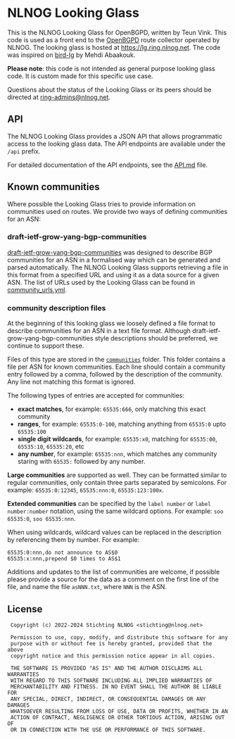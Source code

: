 # NLNOG Looking Glass
This is the NLNOG Looking Glass for OpenBGPD, written by Teun Vink. This code is used as a front end to the <a href="https://openbgpd.org">OpenBGPD</a> route collector operated by NLNOG. The looking glass is hosted at https://lg.ring.nlnog.net. The code was inspired on [bird-lg](https://github.com/sileht/bird-lg/) by Mehdi Abaakouk.

**Please note**: this code is not intended as general purpose looking glass code. It is custom made for this specific use case.

Questions about the status of the Looking Glass or its peers should be directed at ring-admins@nlnog.net.

## API
The NLNOG Looking Glass provides a JSON API that allows programmatic access to the looking glass data. The API endpoints are available under the `/api` prefix.

For detailed documentation of the API endpoints, see the [API.md](API.md) file.

## Known communities
Where possible the Looking Glass tries to provide information on communities used on routes. We provide two ways of defining communities for an ASN:

### draft-ietf-grow-yang-bgp-communities ###
[draft-ietf-grow-yang-bgp-communities](https://datatracker.ietf.org/doc/draft-ietf-grow-yang-bgp-communities/) was designed to describe BGP communities for an ASN in a formalised way which can be generated and parsed automatically. The NLNOG Looking Glass supports retrieving a file in this format from a specified URL and using it as a data source for a given ASN. The list of URLs used by the Looking Glass can be found in [community_urls.yml](community_urls.yml).

### community description files ###
At the beginning of this looking glass we loosely defined a file format to describe communities for an ASN in a text file format. Although draft-ietf-grow-yang-bgp-communities style descriptions should be preferred, we continue to support these.

Files of this type are stored in the [`communities`](communities) folder. This folder contains a file per ASN for known communities. Each line should contain a community entry followed by a comma, followed by the description of the community. Any line not matching this format is ignored.

The following types of entries are accepted for communities:
* **exact matches**, for example: `65535:666`, only matching this exact community
* **ranges**, for example: `65535:0-100`, matching anything from `65535:0` upto `65535:100`
* **single digit wildcards**, for example: `65535:x0`, matching for `65535:00`, `65535:10`, `65535:20`, etc
* **any number**, for example: `65535:nnn`, which matches any community staring with `65535:` followed by any number.

**Large communities** are supported as well. They can be formatted similar to regular communities, only contain three parts separated by semicolons. For example: `65535:0:12345`, `65535:nnn:0`, `65535:123:100x`.

**Extended communities** can be specified by the `label number` or `label number:number` notation, using the same wildcard options. For example: `soo 65535:0`, `soo 65535:nnn`.

When using wildcards, wildcard values can be replaced in the description by referencing them by number. For example:
```
65535:0:nnn,do not announce to AS$0
65535:x:nnn,prepend $0 times to AS$1
```

Additions and updates to the list of communities are welcome, if possible please provide a source for the data as a comment on the first line of the file, and name the file `asNNN.txt`, where `NNN` is the ASN.

## License
```
 Copyright (c) 2022-2024 Stichting NLNOG <stichting@nlnog.net>

 Permission to use, copy, modify, and distribute this software for any
 purpose with or without fee is hereby granted, provided that the above
 copyright notice and this permission notice appear in all copies.

 THE SOFTWARE IS PROVIDED "AS IS" AND THE AUTHOR DISCLAIMS ALL WARRANTIES
 WITH REGARD TO THIS SOFTWARE INCLUDING ALL IMPLIED WARRANTIES OF
 MERCHANTABILITY AND FITNESS. IN NO EVENT SHALL THE AUTHOR BE LIABLE FOR
 ANY SPECIAL, DIRECT, INDIRECT, OR CONSEQUENTIAL DAMAGES OR ANY DAMAGES
 WHATSOEVER RESULTING FROM LOSS OF USE, DATA OR PROFITS, WHETHER IN AN
 ACTION OF CONTRACT, NEGLIGENCE OR OTHER TORTIOUS ACTION, ARISING OUT OF
 OR IN CONNECTION WITH THE USE OR PERFORMANCE OF THIS SOFTWARE.
 ```
